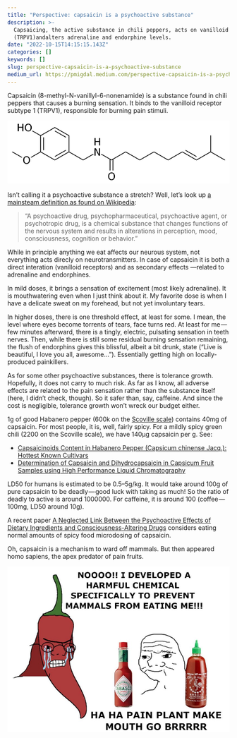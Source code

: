 ```yaml
---
title: "Perspective: capsaicin is a psychoactive substance"
description: >-
  Capsaicing, the active substance in chili peppers, acts on vanilloid receptors
  (TRPV1)andalters adrenaline and endorphine levels.
date: "2022-10-15T14:15:15.143Z"
categories: []
keywords: []
slug: perspective-capsaicin-is-a-psychoactive-substance
medium_url: https://pmigdal.medium.com/perspective-capsaicin-is-a-psychoactive-substance-fff5507b6b7c
---
```


Capsaicin (8-methyl-N-vanillyl-6-nonenamide) is a substance found in chili peppers that causes a burning sensation. It binds to the vanilloid receptor subtype 1 (TRPV1), responsible for burning pain stimuli.

![](./00.png)

Isn’t calling it a psychoactive substance a stretch? Well, let’s look up [a mainsteam definition as found on Wikipedia](https://en.wikipedia.org/wiki/Capsaicin):

> “A psychoactive drug, psychopharmaceutical, psychoactive agent, or psychotropic drug, is a chemical substance that changes functions of the nervous system and results in alterations in perception, mood, consciousness, cognition or behavior.”

While in principle anything we eat affects our neurous system, not everything acts direcly on neurotransmitters. In case of capsaicin it is both a direct interation (vanilloid receptors) and as secondary effects —related to adrenaline and endorphines.

In mild doses, it brings a sensation of excitement (most likely adrenaline). It is mouthwatering even when I just think about it. My favorite dose is when I have a delicate sweat on my forehead, but not yet involuntary tears.

In higher doses, there is one threshold effect, at least for some. I mean, the level where eyes become torrents of tears, face turns red. At least for me — few minutes afterward, there is a tingly, electric, pulsating sensation in teeth nerves. Then, while there is still some residual burning sensation remaining, the flush of endorphins gives this blissful, albeit a bit drunk, state (“Live is beautiful, I love you all, awesome…”). Essentially getting high on locally-produced painkillers.

As for some other psychoactive substances, there is tolerance growth. Hopefully, it does not carry to much risk. As far as I know, all adverse effects are related to the pain sensation rather than the substance itself (here, I didn’t check, though). So it safer than, say, caffeine. And since the cost is negligible, tolerance growth won’t wreck our budget either.

1g of good Habanero pepper (600k on the [Scoville scale](https://en.wikipedia.org/wiki/Scoville_scale)) contains 40mg of capsaicin. For most people, it is, well, fairly spicy. For a mildly spicy green chili (2200 on the Scoville scale), we have 140µg capsaicin per g. See:

- [Capsaicinoids Content in Habanero Pepper (Capsicum chinense Jacq.): Hottest Known Cultivars](https://journals.ashs.org/hortsci/view/journals/hortsci/43/5/article-p1344.xml)
- [Determination of Capsaicin and Dihydrocapsaicin in Capsicum Fruit Samples using High Performance Liquid Chromatography](https://www.ncbi.nlm.nih.gov/pmc/articles/PMC6264681/)

LD50 for humans is estimated to be 0.5–5g/kg. It would take around 100g of pure capsaicin to be deadly — good luck with taking as much! So the ratio of deadly to active is around 1000000. For caffeine, it is around 100 (coffee — 100mg, LD50 around 10g).

A recent paper [A Neglected Link Between the Psychoactive Effects of Dietary Ingredients and Consciousness-Altering Drugs](https://www.ncbi.nlm.nih.gov/pmc/articles/PMC6706955/) considers eating normal amounts of spicy food microdosing of capsaicin.

Oh, capsaicin is a mechanism to ward off mammals. But then appeared homo sapiens, the apex predator of pain fruits.

![](./01.jpg)
